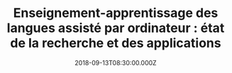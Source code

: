---
title: >-
  Enseignement-apprentissage des langues assisté par ordinateur : état de la
  recherche et des applications
authors:
  - S. Bibauw
date: 2018-09-13T08:30:00.000Z
date_end: 2018-09-13T09:30:00.000Z
event: 12e Congrès national des professeurs de français d'Équateur
location: 'Quito, Ecuador'
tags:
  - en français
  - language learning
---